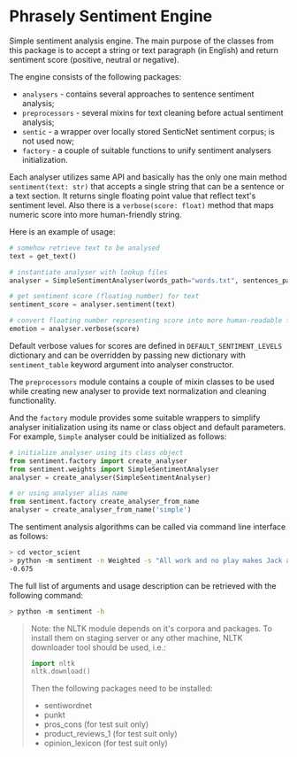 Phrasely Sentiment Engine
=========================

Simple sentiment analysis engine. The main purpose of the classes from this package is
to accept a string or text paragraph (in English) and return sentiment score (positive,
neutral or negative).

The engine consists of the following packages:

+ `analysers` - contains several approaches to sentence sentiment analysis;
+ `preprocessors` - several mixins for text cleaning before actual sentiment analysis;
+ `sentic` - a wrapper over locally stored SenticNet sentiment corpus; is not used now;
+ `factory` - a couple of suitable functions to unify sentiment analysers initialization.

Each analyser utilizes same API and basically has the only one main method `sentiment(text: str)`
that accepts a single string that can be a sentence or a text section. It returns single floating
point value that reflect text's sentiment level. Also there is a `verbose(score: float)` method
that maps numeric score into more human-friendly string.

Here is an example of usage:
```python
# somehow retrieve text to be analysed
text = get_text()

# instantiate analyser with lookup files
analyser = SimpleSentimentAnalyser(words_path="words.txt", sentences_path="sentences.txt")

# get sentiment score (floating number) for text
sentiment_score = analyser.sentiment(text)

# convert floating number representing score into more human-readable form
emotion = analyser.verbose(score)
```

Default verbose values for scores are defined in `DEFAULT_SENTIMENT_LEVELS` 
dictionary and can be overridden by passing new dictionary with `sentiment_table` 
keyword argument into analyser constructor.

The `preprocessors` module contains a couple of mixin classes to be used while
creating new analyser to provide text normalization and cleaning 
functionality.

And the `factory` module provides some suitable wrappers to simplify analyser initialization
using its name or class object and default parameters. For example, `Simple` analyser
could be initialized as follows:
```Python 
# initialize analyser using its class object
from sentiment.factory import create_analyser
from sentiment.weights import SimpleSentimentAnalyser
analyser = create_analyser(SimpleSentimentAnalyser)

# or using analyser alias name
from sentiment.factory create_analyser_from_name
analyser = create_analyser_from_name('simple')
```

The sentiment analysis algorithms can be called via command line interface as follows:
```bash
> cd vector_scient
> python -m sentiment -n Weighted -s "All work and no play makes Jack a dull boy" -c
-0.675
```

The full list of arguments and usage description can be retrieved with the following command:
```bash
> python -m sentiment -h
```


> Note: the NLTK module depends on it's corpora and packages. To install 
> them on staging server or any other machine, NLTK downloader tool 
> should be used, i.e.:
> ```python
> import nltk
> nltk.download()
> ```
>
> Then the following packages need to be installed:
>   - sentiwordnet
>   - punkt
>   - pros_cons (for test suit only)
>   - product_reviews_1 (for test suit only)
>   - opinion_lexicon (for test suit only)
